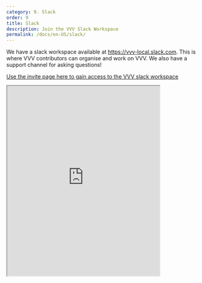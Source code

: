 ```yaml
---
category: 9. Slack
order: 9
title: Slack
description: Join the VVV Slack Workspace
permalink: /docs/en-US/slack/
---
```


We have a slack workspace available at https://vvv-local.slack.com. This is where VVV contributors can organise and work on VVV. We also have a support channel for asking questions!

[Use the invite page here to gain access to the VVV slack workspace](https://vvv-baymax-bot.herokuapp.com/)

<iframe src="https://vvv-baymax-bot.herokuapp.com/" style="min-width: 400px;min-height:500px;" />